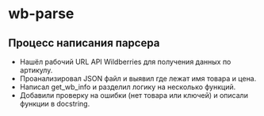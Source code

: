 # wb-parse
## Процесс написания парсера
- Нашёл рабочий URL API Wildberries для получения данных по артикулу.
- Проанализировал JSON файл и выявил где лежат имя товара и цена.
- Написал get_wb_info и разделил логику на несколько функций.
- Добавили проверку на ошибки (нет товара или ключей) и описали функции в docstring.
